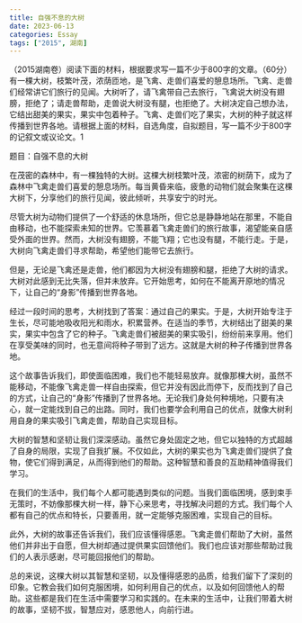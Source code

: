 ```yaml
---
title: 自强不息的大树
date: 2023-06-13
categories: Essay
tags: ["2015", 湖南]
---
```


（2015湖南卷）阅读下面的材料，根据要求写一篇不少于800字的文章。（60分）有一棵大树，枝繁叶茂，浓荫匝地，是飞禽、走兽们喜爱的憩息场所。飞禽、走兽们经常讲它们旅行的见闻。大树听了，请飞禽带自己去旅行，飞禽说大树没有翅膀，拒绝了；请走兽帮助，走兽说大树没有腿，也拒绝了。大树决定自己想办法，它结出甜美的果实，果实中包着种子。飞禽、走兽们吃了果实，大树的种子就这样传播到世界各地。请根据上面的材料，自选角度，自拟题目，写一篇不少于800字的记叙文或议论文。1

题目：自强不息的大树

在茂密的森林中，有一棵独特的大树。这棵大树枝繁叶茂，浓密的树荫下，成为了森林中飞禽走兽们喜爱的憩息场所。每当黄昏来临，疲惫的动物们就会聚集在这棵大树下，分享他们的旅行见闻，彼此倾听，共享安宁的时光。

尽管大树为动物们提供了一个舒适的休息场所，但它总是静静地站在那里，不能自由移动，也不能探索未知的世界。它羡慕着飞禽走兽们的旅行故事，渴望能亲自感受外面的世界。然而，大树没有翅膀，不能飞翔；它也没有腿，不能行走。于是，大树向飞禽走兽们寻求帮助，希望他们能带它去旅行。

但是，无论是飞禽还是走兽，他们都因为大树没有翅膀和腿，拒绝了大树的请求。大树对此感到无比失落，但并未放弃。它开始思考，如何在不能离开原地的情况下，让自己的“身影”传播到世界各地。

经过一段时间的思考，大树找到了答案：通过自己的果实。于是，大树开始专注于生长，尽可能地吸收阳光和雨水，积累营养。在适当的季节，大树结出了甜美的果实，果实中包含了它的种子。飞禽走兽们被甜美的果实吸引，纷纷前来享用。他们在享受美味的同时，也无意间将种子带到了远方。这就是大树的种子传播到世界各地。

这个故事告诉我们，即使面临困难，我们也不能轻易放弃。就像那棵大树，虽然不能移动，不能像飞禽走兽一样自由探索，但它并没有因此而停下，反而找到了自己的方式，让自己的“身影”传播到了世界各地。无论我们身处何种境地，只要有决心，就一定能找到自己的出路。同时，我们也要学会利用自己的优点，就像大树利用自身的果实吸引飞禽走兽，帮助自己实现目标。

大树的智慧和坚韧让我们深深感动。虽然它身处固定之地，但它以独特的方式超越了自身的局限，实现了自我扩展。不仅如此，大树的果实也为飞禽走兽们提供了食物，使它们得到满足，从而得到他们的帮助。这种智慧和善良的互助精神值得我们学习。

在我们的生活中，我们每个人都可能遇到类似的问题。当我们面临困境，感到束手无策时，不妨像那棵大树一样，静下心来思考，寻找解决问题的方式。我们每个人都有自己的优点和特长，只要善用，就一定能够克服困难，实现自己的目标。

此外，大树的故事还告诉我们，我们应该懂得感恩。飞禽走兽们帮助了大树，虽然他们并非出于自愿，但大树却通过提供果实回馈他们。我们也应该对那些帮助过我们的人表示感谢，尽可能回报他们的帮助。

总的来说，这棵大树以其智慧和坚韧，以及懂得感恩的品质，给我们留下了深刻的印象。它教会我们如何克服困境，如何利用自己的优点，以及如何回馈他人的帮助。这些都是我们在生活中需要学习和实践的。在未来的生活中，让我们带着大树的故事，坚韧不拔，智慧应对，感恩他人，向前行进。